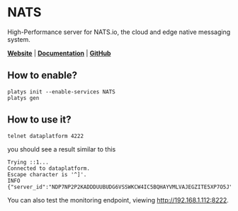 # NATS 

High-Performance server for NATS.io, the cloud and edge native messaging system.  

**[Website](https://nats.io/)** | **[Documentation](https://docs.nats.io/)** | **[GitHub](https://github.com/nats-io/nats-server)**

## How to enable?

```
platys init --enable-services NATS
platys gen
```

## How to use it?

```bash
telnet dataplatform 4222
```

you should see a result similar to this

```
Trying ::1...
Connected to dataplatform.
Escape character is '^]'.
INFO {"server_id":"NDP7NP2P2KADDDUUBUDG6VSSWKCW4IC5BQHAYVMLVAJEGZITE5XP7O5J","version":"2.0.0","proto":1,"go":"go1.11.10","host":"0.0.0.0","port":4222,"max_payload":1048576,"client_id":13249}
```

You can also test the monitoring endpoint, viewing <http://192.168.1.112:8222>.